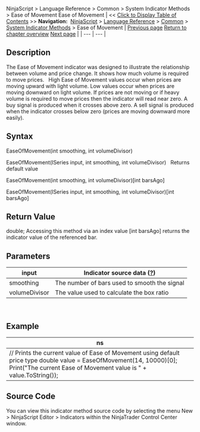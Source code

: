 ﻿
NinjaScript > Language Reference > Common > System Indicator Methods > Ease of Movement
Ease of Movement
| << [Click to Display Table of Contents](ease_of_movement.md) >> **Navigation:**     [NinjaScript](ninjascript.md) > [Language Reference](language_reference_wip.md) > [Common](common.md) > [System Indicator Methods](indicators.md) > Ease of Movement | [Previous page](dynamic_momentum_index_dmindex.md) [Return to chapter overview](indicators.md) [Next page](fibonacci_pivots.md) |
| --- | --- |
## Description
The Ease of Movement indicator was designed to illustrate the relationship between volume and price change. It shows how much volume is required to move prices.
 
High Ease of Movement values occur when prices are moving upward with light volume. Low values occur when prices are moving downward on light volume. If prices are not moving or if heavy volume is required to move prices then the indicator will read near zero. A buy signal is produced when it crosses above zero. A sell signal is produced when the indicator crosses below zero (prices are moving downward more easily).

## Syntax
EaseOfMovement(int smoothing, int volumeDivisor)  

EaseOfMovement(ISeries<double> input, int smoothing, int volumeDivisor)
 
Returns default value  

EaseOfMovement(int smoothing, int volumeDivisor)[int barsAgo]  

EaseOfMovement(ISeries<double> input, int smoothing, int volumeDivisor)[int barsAgo]

## Return Value
double; Accessing this method via an index value [int barsAgo] returns the indicator value of the referenced bar.

## Parameters
| input | Indicator source data ([?](valid_input_data_for_indicator.md)) |
| --- | --- |
| smoothing | The number of bars used to smooth the signal |
| volumeDivisor | The value used to calculate the box ratio |
 
## 
## Example
| ns |
| --- |
| // Prints the current value of Ease of Movement using default price type double value = EaseOfMovement(14, 10000)[0]; Print("The current Ease of Movement value is " + value.ToString()); |

## Source Code
You can view this indicator method source code by selecting the menu New > NinjaScript Editor > Indicators within the NinjaTrader Control Center window.

